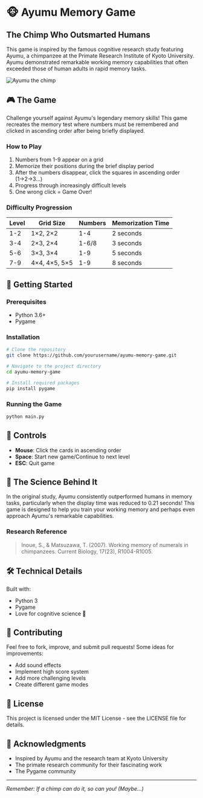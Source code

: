 # 🐵 Ayumu Memory Game

## The Chimp Who Outsmarted Humans

This game is inspired by the famous cognitive research study featuring Ayumu, a chimpanzee at the Primate Research Institute of Kyoto University. Ayumu demonstrated remarkable working memory capabilities that often exceeded those of human adults in rapid memory tasks.

![Ayumu the chimp](https://upload.wikimedia.org/wikipedia/commons/thumb/e/e1/Ai_and_Ayumu_2.jpg/320px-Ai_and_Ayumu_2.jpg)

## 🎮 The Game

Challenge yourself against Ayumu's legendary memory skills! This game recreates the memory test where numbers must be remembered and clicked in ascending order after being briefly displayed.

### How to Play

1. Numbers from 1-9 appear on a grid
2. Memorize their positions during the brief display period
3. After the numbers disappear, click the squares in ascending order (1→2→3...)
4. Progress through increasingly difficult levels
5. One wrong click = Game Over!

### Difficulty Progression

| Level | Grid Size | Numbers | Memorization Time |
|-------|-----------|---------|-------------------|
| 1-2   | 1×2, 2×2 | 1-4     | 2 seconds        |
| 3-4   | 2×3, 2×4 | 1-6/8   | 3 seconds        |
| 5-6   | 3×3, 3×4 | 1-9     | 5 seconds        |
| 7-9   | 4×4, 4×5, 5×5 | 1-9 | 8 seconds       |

## 🚀 Getting Started

### Prerequisites

- Python 3.6+
- Pygame

### Installation

```bash
# Clone the repository
git clone https://github.com/yourusername/ayumu-memory-game.git

# Navigate to the project directory
cd ayumu-memory-game

# Install required packages
pip install pygame
```

### Running the Game

```bash
python main.py
```

## 🎯 Controls

- **Mouse**: Click the cards in ascending order
- **Space**: Start new game/Continue to next level
- **ESC**: Quit game

## 🧠 The Science Behind It

In the original study, Ayumu consistently outperformed humans in memory tasks, particularly when the display time was reduced to 0.21 seconds! This game is designed to help you train your working memory and perhaps even approach Ayumu's remarkable capabilities.

### Research Reference
> Inoue, S., & Matsuzawa, T. (2007). Working memory of numerals in chimpanzees. Current Biology, 17(23), R1004-R1005.

## 🛠️ Technical Details

Built with:
- Python 3
- Pygame
- Love for cognitive science 🧪

## 🤝 Contributing

Feel free to fork, improve, and submit pull requests! Some ideas for improvements:
- Add sound effects
- Implement high score system
- Add more challenging levels
- Create different game modes

## 📜 License

This project is licensed under the MIT License - see the LICENSE file for details.

## 🙏 Acknowledgments

- Inspired by Ayumu and the research team at Kyoto University
- The primate research community for their fascinating work
- The Pygame community

---
*Remember: If a chimp can do it, so can you! (Maybe...)*
